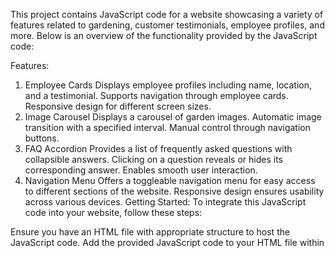 This project contains JavaScript code for a website showcasing a variety of features related to gardening, customer testimonials, employee profiles, and more. Below is an overview of the functionality provided by the JavaScript code:

Features:

1. Employee Cards
   Displays employee profiles including name, location, and a testimonial.
   Supports navigation through employee cards.
   Responsive design for different screen sizes.
2. Image Carousel
   Displays a carousel of garden images.
   Automatic image transition with a specified interval.
   Manual control through navigation buttons.
3. FAQ Accordion
   Provides a list of frequently asked questions with collapsible answers.
   Clicking on a question reveals or hides its corresponding answer.
   Enables smooth user interaction.
4. Navigation Menu
   Offers a toggleable navigation menu for easy access to different sections of the website.
   Responsive design ensures usability across various devices.
   Getting Started:
   To integrate this JavaScript code into your website, follow these steps:

Ensure you have an HTML file with appropriate structure to host the JavaScript code.
Add the provided JavaScript code to your HTML file within <script> tags or link it externally.
Make sure to include necessary HTML elements with corresponding IDs and classes referenced in the JavaScript code.
Customize the content, styling, and functionality to fit your website's requirements.
Usage:
Once integrated into your website, users can interact with various features including:

Browsing through employee testimonials and navigating through different profiles.
Viewing garden images in the carousel with automatic or manual navigation.
Exploring frequently asked questions and expanding/collapsing answers as needed.
Accessing different sections of the website through the navigation menu.
Contributing:
Contributions to enhance and improve the functionality of this JavaScript code are welcome. If you have any suggestions, bug fixes, or feature requests, feel free to submit a pull request or open an issue on the repository.

License:
This JavaScript code is provided under the MIT License. You are free to use, modify, and distribute the code for both commercial and non-commercial purposes. Refer to the LICENSE file for more details.
